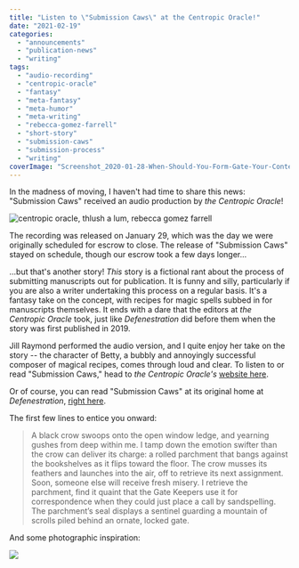 ```yaml
---
title: "Listen to \"Submission Caws\" at the Centropic Oracle!"
date: "2021-02-19"
categories:
  - "announcements"
  - "publication-news"
  - "writing"
tags:
  - "audio-recording"
  - "centropic-oracle"
  - "fantasy"
  - "meta-fantasy"
  - "meta-humor"
  - "meta-writing"
  - "rebecca-gomez-farrell"
  - "short-story"
  - "submission-caws"
  - "submission-process"
  - "writing"
coverImage: "Screenshot_2020-01-28-When-Should-You-Form-Gate-Your-Content-.png"
---
```


In the madness of moving, I haven't had time to share this news: "Submission Caws" received an audio production by _the Centropic Oracle_!

![centropic oracle, thlush a lum, rebecca gomez farrell](https://d2ypg8o05lff0b.cloudfront.net/wp-content/uploads/sites/3/2020/01/28221958/centropic-oracle.jpg)

The recording was released on January 29, which was the day we were originally scheduled for escrow to close. The release of "Submission Caws" stayed on schedule, though our escrow took a few days longer...

...but that's another story! _This_ story is a fictional rant about the process of submitting manuscripts out for publication. It is funny and silly, particularly if you are also a writer undertaking this process on a regular basis. It's a fantasy take on the concept, with recipes for magic spells subbed in for manuscripts themselves. It ends with a dare that the editors at _the Centropic Oracle_ took, just like _Defenestration_ did before them when the story was first published in 2019.

Jill Raymond performed the audio version, and I quite enjoy her take on the story -- the character of Betty, a bubbly and annoyingly successful composer of magical recipes, comes through loud and clear. To listen to or read "Submission Caws," head to _the Centropic Oracle's_ [website here](http://www.centropicoracle.com/library/F0112_SubmissionCaws.php).

Or of course, you can read "Submission Caws" at its original home at _Defenestration_, [right here](http://www.defenestrationmag.net/2019/08/submission-caws-by-rebecca-gomez-farrell/).

The first few lines to entice you onward:

> A black crow swoops onto the open window ledge, and yearning gushes from deep within me. I tamp down the emotion swifter than the crow can deliver its charge: a rolled parchment that bangs against the bookshelves as it flips toward the floor. The crow musses its feathers and launches into the air, off to retrieve its next assignment. Soon, someone else will receive fresh misery. I retrieve the parchment, find it quaint that the Gate Keepers use it for correspondence when they could just place a call by sandspelling. The parchment’s seal displays a sentinel guarding a mountain of scrolls piled behind an ornate, locked gate.

And some photographic inspiration:

![](https://d2ypg8o05lff0b.cloudfront.net/wp-content/uploads/sites/3/2020/01/28225042/Screenshot_2020-01-28-When-Should-You-Form-Gate-Your-Content-.png)
